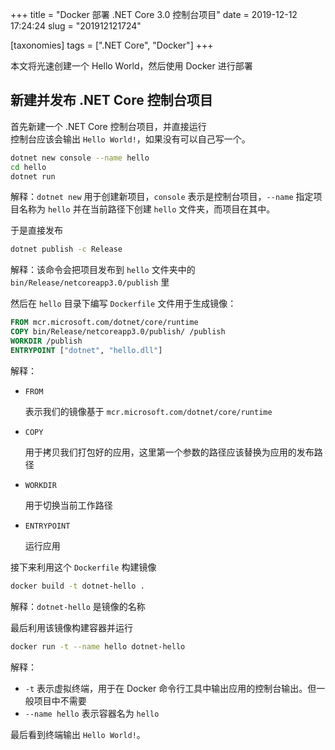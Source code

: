 +++
title = "Docker 部署 .NET Core 3.0 控制台项目"
date = 2019-12-12 17:24:24
slug = "201912121724"

[taxonomies]
tags = [".NET Core", "Docker"]
+++

本文将光速创建一个 Hello World，然后使用 Docker 进行部署

<!-- more -->

## 新建并发布 .NET Core 控制台项目

首先新建一个 .NET Core 控制台项目，并直接运行<br>
控制台应该会输出 `Hello World!`，如果没有可以自己写一个。

```sh
dotnet new console --name hello
cd hello
dotnet run
```

解释：`dotnet new` 用于创建新项目，`console` 表示是控制台项目，`--name` 指定项目名称为 `hello` 并在当前路径下创建 `hello` 文件夹，而项目在其中。

于是直接发布

```sh
dotnet publish -c Release
```

解释：该命令会把项目发布到 `hello` 文件夹中的 `bin/Release/netcoreapp3.0/publish` 里

然后在 `hello` 目录下编写 `Dockerfile` 文件用于生成镜像：<br>

```dockerfile
FROM mcr.microsoft.com/dotnet/core/runtime
COPY bin/Release/netcoreapp3.0/publish/ /publish
WORKDIR /publish
ENTRYPOINT ["dotnet", "hello.dll"]
```

解释：

- `FROM`

    表示我们的镜像基于 `mcr.microsoft.com/dotnet/core/runtime`

- `COPY`

    用于拷贝我们打包好的应用，这里第一个参数的路径应该替换为应用的发布路径

- `WORKDIR`

    用于切换当前工作路径

- `ENTRYPOINT`

    运行应用

接下来利用这个 `Dockerfile` 构建镜像

```sh
docker build -t dotnet-hello .
```

解释：`dotnet-hello` 是镜像的名称

最后利用该镜像构建容器并运行

```sh
docker run -t --name hello dotnet-hello
```

解释：

- `-t` 表示虚拟终端，用于在 Docker 命令行工具中输出应用的控制台输出。但一般项目中不需要
- `--name hello` 表示容器名为 `hello`

最后看到终端输出 `Hello World!`。
